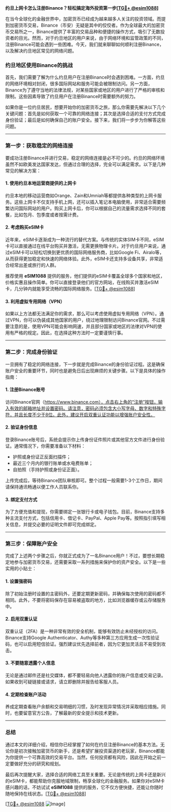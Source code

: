 **约旦上网卡怎么注册Binance？轻松搞定海外投资第一步[[TG💪+ @esim1088](https://t.me/s/esim1088)]**

在当今全球化的金融世界中，加密货币已经成为越来越多人关注的投资领域。而提到加密货币交易，Binance（币安）无疑是其中的佼佼者。作为全球最大的加密货币交易所之一，Binance提供了丰富的交易品种和便捷的操作方式，吸引了无数投资者的目光。然而，对于约旦地区的用户来说，由于网络环境和监管政策的不同，注册Binance可能会遇到一些困难。今天，我们就来聊聊如何顺利注册Binance，以及解决约旦地区常见的网络问题。

### 约旦地区使用Binance的挑战

首先，我们需要了解为什么约旦用户在注册Binance时会遇到困难。一方面，约旦的网络环境相对封闭，很多国际网站和服务可能会被限制访问。另一方面，Binance为了遵守当地的法律法规，对某些国家或地区的用户进行了严格的审核和限制。这些因素导致了约旦用户在注册Binance时需要额外的努力。

如果你是一位约旦居民，想要开始你的加密货币之旅，那么你需要先解决以下几个关键问题：首先是如何获取一个可靠的网络连接；其次是选择合适的支付方式完成身份验证；最后是如何确保自己的账户安全。接下来，我们将一步步为你解答这些问题。

---

### 第一步：获取稳定的网络连接

要成功注册Binance并进行交易，稳定的网络连接是必不可少的。约旦的网络环境虽然不如欧美发达国家发达，但通过合理的选择，完全可以满足需求。以下是几种常见的解决方案：

#### 1. 使用约旦本地运营商提供的上网卡

约旦本地的移动运营商如Orange、Zain和Umniah等都提供各种类型的上网卡服务。这些上网卡不仅支持手机上网，还可以插入笔记本电脑使用，非常适合需要频繁访问国际网站的用户。购买上网卡后，你可以根据自己的流量需求选择不同的套餐，比如包月、包季度或者按需计费。

#### 2. 考虑购买eSIM卡

近年来，eSIM卡逐渐成为一种流行的替代方案。与传统的实体SIM卡不同，eSIM卡可以直接通过在线平台购买并激活，无需更换物理卡片。对于约旦用户来说，通过eSIM卡可以轻松切换到更优质的国际网络服务商，比如Google Fi、Airalo等，从而获得更加稳定和快速的网络体验。此外，eSIM卡还支持多设备共享，非常适合经常出差或旅行的人群。

推荐使用 **eSIM1088** 提供的服务，他们提供的eSIM卡覆盖全球多个国家和地区，价格实惠且操作简单。你可以直接登录他们的官方网站，在线购买并激活eSIM卡，几分钟内就能享受流畅的国际网络服务。[[TG💪+ @esim1088](https://t.me/s/esim1088)]

#### 3. 利用虚拟专用网络（VPN）

如果以上方法都无法满足你的需求，那么可以考虑使用虚拟专用网络（VPN）。通过VPN，你可以伪装成其他国家的用户，绕过地理限制访问Binance官网。不过需要注意的是，使用VPN可能会影响网速，并且部分国家或地区的法律对VPN的使用有严格的规定。因此，在选择这种方法时一定要谨慎行事。

---

### 第二步：完成身份验证

一旦拥有了稳定的网络连接，下一步就是完成Binance的身份验证过程。这是确保账户安全的重要环节，同时也是避免日后出现麻烦的关键步骤。以下是具体的操作指南：

#### 1. 注册Binance账号

访问Binance官网（https://www.binance.com），点击右上角的“注册”按钮，输入有效的邮箱地址并设置密码。请注意，密码必须包含大小写字母、数字和特殊字符，并且长度不少于8位。此外，建议开启双重认证功能以增强账户安全性。

#### 2. 验证身份信息

登录Binance账号后，系统会提示你上传身份证件照片或其他官方文件进行身份验证。通常情况下，你需要准备以下材料：
- 护照或身份证正反面扫描件；
- 最近三个月内的银行账单或水电费账单；
- 自拍照（手持护照或身份证正面）。

上传完成后，等待Binance团队审核即可。整个过程一般需要1-3个工作日，期间请保持通讯畅通以便工作人员联系你。

#### 3. 绑定支付方式

为了方便充值和提现，你需要绑定一张银行卡或电子钱包。目前，Binance支持多种主流支付方式，包括信用卡、借记卡、PayPal、Apple Pay等。按照指引填写相关信息，并提交必要的证明文件即可完成绑定。

---

### 第三步：保障账户安全

完成了上述两个步骤之后，你就正式成为了一名Binance用户！不过，要想长期稳定地参与加密货币交易，还需要采取一系列措施来保护你的资产安全。以下是一些实用的小贴士：

#### 1. 设置强密码

除了初始注册时设置的主密码外，还要定期更新密码，并确保每次使用的密码都不相同。此外，不要将密码保存在容易被盗取的地方，比如浏览器缓存或云存储服务中。

#### 2. 启用双重认证

双重认证（2FA）是一种非常有效的安全机制，能够有效防止未经授权的访问。Binance支持Google Authenticator、Authy等多种第三方应用生成一次性验证码，也可以启用短信验证。强烈建议优先选择前者，因为它更加灵活且不易受到攻击。

#### 3. 不要随意透露个人信息

无论是通过邮件还是社交媒体，都不要轻易向他人透露你的账户信息或交易记录。如果收到可疑链接或请求，请立即删除并报告给客服人员。

#### 4. 定期检查账户活动

养成定期查看账户余额和交易明细的习惯，及时发现异常情况并采取相应措施。同时，也要留意官方公告，了解最新的安全提示和技术更新。

---

### 总结

通过本文的详细介绍，相信你已经掌握了如何在约旦注册Binance的基本方法。无论你是初次接触加密货币的新手，还是希望扩展投资渠道的老玩家，Binance都能为你提供一个可靠高效的交易平台。当然，任何投资都有风险，因此在开始之前一定要做好充分的研究和规划。

最后再次提醒大家，选择合适的网络工具至关重要。无论是传统的上网卡还是新兴的eSIM卡，都能帮助你克服地域限制，畅享全球化的金融服务。如果你对eSIM卡感兴趣的话，不妨试试 **eSIM1088** 提供的服务，它不仅方便快捷，还能让你随时随地保持在线状态。[[TG💪+ @esim1088](https://t.me/s/esim1088)] 

[[TG💪+ @esim1088](https://t.me/s/esim1088) ![Image](https://i.postimg.cc/4NQfJmqS/Snipaste-2025-05-13-00-14-12.png)]